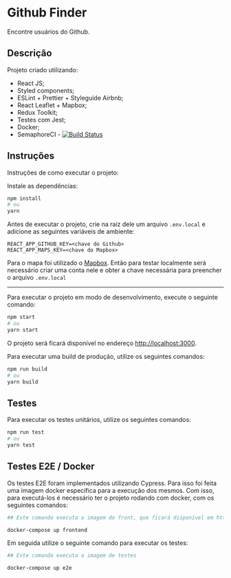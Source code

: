 # Github Finder

Encontre usuários do Github.

## Descrição

Projeto criado utilizando:

- React JS;
- Styled components;
- ESLint + Prettier + Styleguide Airbnb;
- React Leaflet + Mapbox;
- Redux Toolkit;
- Testes com Jest;
- Docker;
- SemaphoreCI - [![Build Status](https://andersonmalheiro.semaphoreci.com/badges/gh-finder/branches/master.svg?style=shields)](https://andersonmalheiro.semaphoreci.com/projects/gh-finder)

## Instruções
Instruções de como executar o projeto:


Instale as dependências:
```bash
npm install
# ou
yarn
```

Antes de executar o projeto, crie na raiz dele um arquivo `.env.local` e adicione as seguintes variáveis de ambiente:

```
REACT_APP_GITHUB_KEY=<chave do Github>
REACT_APP_MAPS_KEY=<chave do Mapbox>
```

Para o mapa foi utilizado o [Mapbox](https://www.mapbox.com/). Então para testar localmente será necessário criar uma conta nele e obter a chave necessária para preencher o arquivo `.env.local`

---
Para executar o projeto em modo de desenvolvimento, execute o seguinte comando:

```bash
npm start
# ou
yarn start
```

O projeto será ficará disponível no endereço [http://localhost:3000](http://localhost:3000).

Para executar uma build de produção, utilize os seguintes comandos:

```bash
npm run build
# ou
yarn build
```

## Testes

Para executar os testes unitários, utilize os seguintes comandos:

```bash
npm run test
# ou
yarn test
```
## Testes E2E / Docker

Os testes E2E foram implementados utilizando Cypress. Para isso foi feita uma imagem docker específica para a execução dos mesmos.
Com isso, para executá-los é necessário ter o projeto rodando com docker, com os seguintes comandos:

```bash
## Este comando executa a imagem do front, que ficará disponível em http://localhost:8080

docker-compose up frontend
```
Em seguida utilize o seguinte comando para executar os testes:

```bash
## Este comando executa a imagem de testes

docker-compose up e2e
```
